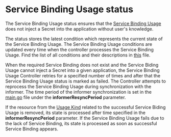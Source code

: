 # Service Binding Usage status

The Service Binding Usage status ensures that the [Service Binding Usage](https://kyma-project-old.netlify.app/docs/components/service-catalog/#custom-resource-service-binding-usage) does not inject a Secret into the application without user's knowledge.

The status stores the latest condition which represents the current state of the Service Binding Usage.
The Service Binding Usage conditions are updated every time when the controller processes the Service Binding Usage. 
Find the list of all conditions and their descriptions in [this](../internal/controller/status/usage.go) file.

When the required Service Binding does not exist and the Service Biding Usage cannot inject a Secret into a given application, the Service Binding Usage Controller retries for a specified number of times and after that the Service Binding Usage status is marked as failed. The Controller attempts to reprocess the Service Binding Usage during synchronization with the informer. The time period of the informer synchronization is set in the [main.go](../cmd/controller/main.go) file under the **informerResyncPeriod** parameter. 

If the resource from the [Usage Kind](https://kyma-project-old.netlify.app/docs/components/service-catalog/#custom-resource-usage-kind) related to the successful Service Biding Usage is removed, its state is processed after time specified in the **informerResyncPeriod** parameter. If the Service Binding Usage fails due to the lack of Service Binding, its state is processed as soon as successful Service Binding appears.

